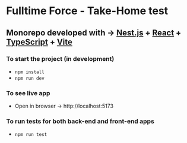 # Fulltime Force - Take-Home test

## Monorepo developed with &rarr; <u>Nest.js</u> + <u>React</u> + <u>TypeScript</u> + <u>Vite</u>

### To start the project (in development)

- `npm install`
- `npm run dev`

### To see live app

- Open in browser &rarr; http://localhost:5173

### To run tests for both back-end and front-end apps

- `npm run test`
